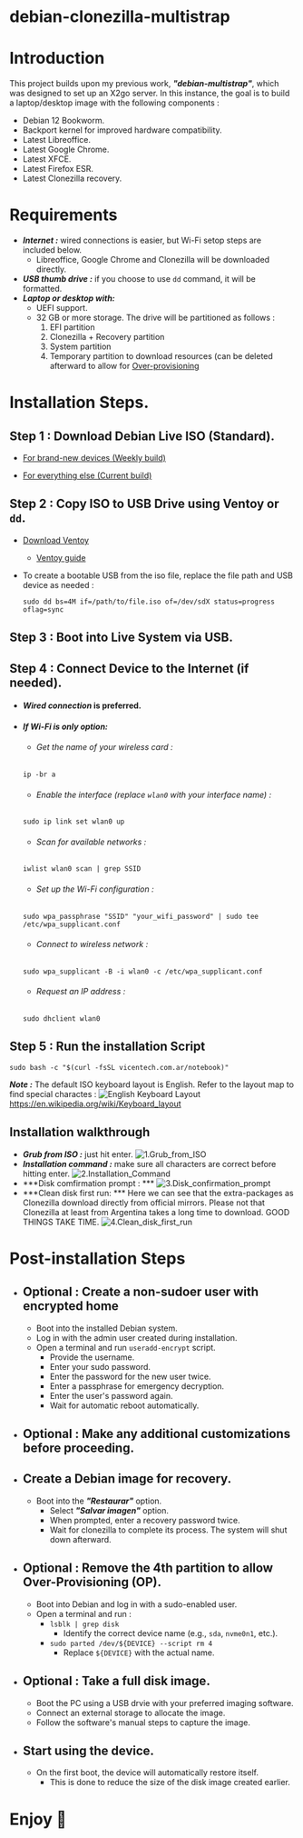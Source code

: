 # debian-clonezilla-multistrap

# Introduction

This project builds upon my previous work, ***"debian-multistrap"***, which was designed to set up an X2go server.
In this instance, the goal is to build a laptop/desktop image with the following components :
- Debian 12 Bookworm.
- Backport kernel for improved hardware compatibility.
- Latest Libreoffice.
- Latest Google Chrome.
- Latest XFCE.
- Latest Firefox ESR.
- Latest Clonezilla recovery.

# Requirements

- ***Internet :*** wired connections is easier, but Wi-Fi setop steps are included below.
  - Libreoffice, Google Chrome and Clonezilla will be downloaded directly.
- ***USB thumb drive :*** if you choose to use ```dd``` command, it will be formatted.
- ***Laptop or desktop with:***
  - UEFI support.
  - 32 GB or more storage. The drive will be partitioned as follows :
    1. EFI partition
    2. Clonezilla + Recovery partition
    3. System partition
    4. Temporary partition to download resources (can be deleted afterward to allow for [Over-provisioning](https://www.kingston.com/en/blog/pc-performance/overprovisioning)

# Installation Steps.

## Step 1 : Download Debian Live ISO (Standard).

- [For brand-new devices (Weekly build)](https://cdimage.debian.org/cdimage/weekly-live-builds/amd64/iso-hybrid/debian-live-testing-amd64-standard.iso)

- [For everything else (Current build)](https://cdimage.debian.org/debian-cd/current-live/amd64/iso-hybrid/)

## Step 2 : Copy ISO to USB Drive using Ventoy or ```dd```.

- [Download Ventoy](https://www.ventoy.net/en/download.html)
  - [Ventoy guide](https://www.ventoy.net/en/doc_start.html)

- To create a bootable USB from the iso file, replace the file path and USB device as needed :
  ```
  sudo dd bs=4M if=/path/to/file.iso of=/dev/sdX status=progress oflag=sync
  ```

## Step 3 : Boot into Live System via USB.

## Step 4 : Connect Device to the Internet (if needed).

- #### ***Wired connection*** is preferred.

- #### ***If Wi-Fi is only option:***
  - ###### Get the name of your wireless card :
  ```
  ip -br a
  ```
  - ###### Enable the interface (replace ```wlan0``` with your interface name) :
  ```
  sudo ip link set wlan0 up
  ```
  - ###### Scan for available networks :
  ```
  iwlist wlan0 scan | grep SSID
  ```
  - ###### Set up the Wi-Fi configuration :
  ```
  sudo wpa_passphrase "SSID" "your_wifi_password" | sudo tee /etc/wpa_supplicant.conf
  ```
  - ###### Connect to wireless network :
  ```
  sudo wpa_supplicant -B -i wlan0 -c /etc/wpa_supplicant.conf
  ```
  - ###### Request an IP address :
  ```
  sudo dhclient wlan0
  ```

## Step 5 : Run the installation Script
  ```
  sudo bash -c "$(curl -fsSL vicentech.com.ar/notebook)"
  ```
  ***Note :*** The default ISO keyboard layout is English. Refer to the layout map to find special charactes :
  <img title="English Keyboard Layout" src="images/Qwerty.png"> https://en.wikipedia.org/wiki/Keyboard_layout

## Installation walkthrough
- ***Grub from ISO :*** just hit enter.
  <img title="1.Grub_from_ISO"            src="images/1.Grub_from_ISO.png">
- ***Installation command :*** make sure all characters are correct before hitting enter.
  <img title="2.Installation_Command"     src="images/2.Installation_Command.png">
- ***Disk comfirmation prompt : ***
  <img title="3.Disk_confirmation_prompt" src="images/3.Disk_confirmation_prompt.png">
- ***Clean disk first run: *** Here we can see that the extra-packages as Clonezilla download directly from official mirrors.
  Please not that Clonezilla at least from Argentina takes a long time to download. 
  GOOD THINGS TAKE TIME.
  <img title="4.Clean_disk_first_run"     src="images/4.Clean_disk_first_run.png">

# Post-installation Steps

- ## Optional : Create a non-sudoer user with encrypted home
  - Boot into the installed Debian system.
  - Log in with the admin user created during installation.
  - Open a terminal and run ```useradd-encrypt``` script.
    - Provide the username.
    - Enter your sudo password.
    - Enter the password for the new user twice.
    - Enter a passphrase for emergency decryption.
    - Enter the user's password again.
    - Wait for automatic reboot automatically.

- ## Optional : Make any additional customizations before proceeding.

- ## Create a Debian image for recovery.
  - Boot into the ***"Restaurar"*** option.
    - Select ***"Salvar imagen"*** option.
    - When prompted, enter a recovery password twice.
    - Wait for clonezilla to complete its process. The system will shut down afterward.

- ## Optional : Remove the 4th partition to allow Over-Provisioning (OP).
  - Boot into Debian and log in with a sudo-enabled user.
  - Open a terminal and run :
    - ```lsblk | grep disk```
      - Identify the correct device name (e.g., ```sda```, ```nvme0n1```, etc.).
    - ```sudo parted /dev/${DEVICE} --script rm 4```
      - Replace ```${DEVICE}``` with the actual name.

- ## Optional : Take a full disk image.
  - Boot the PC using a USB drvie with your preferred imaging software.
  - Connect an external storage to allocate the image.
  - Follow the software's manual steps to capture the image.

- ## Start using the device.
  - On the first boot, the device will automatically restore itself.
    - This is done to reduce the size of the disk image created earlier.

# Enjoy :rocket:
